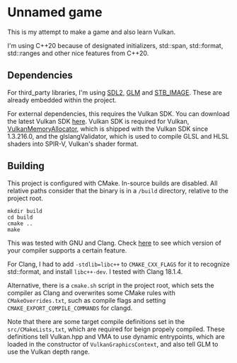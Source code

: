 # Unnamed game

This is my attempt to make a game and also learn Vulkan.

I'm using C++20 because of designated initializers, std::span, std::format, std::ranges and other nice features from C++20.

## Dependencies
For third_party libraries, I'm using [SDL2](https://www.libsdl.org/), [GLM](https://github.com/g-truc/glm) and [STB_IMAGE](https://github.com/nothings/stb/tree/master). These are already embedded within the project.

For external dependencies, this requires the Vulkan SDK. You can download the latest Vulkan SDK [here](https://www.lunarg.com/vulkan-sdk/).
Vulkan SDK is required for Vulkan, [VulkanMemoryAllocator](https://gpuopen.com/vulkan-memory-allocator/), which is shipped with the Vulkan SDK since 1.3.216.0, and the glslangValidator, which is used to compile GLSL and HLSL shaders into SPIR-V, Vulkan's shader format.

## Building
This project is configured with CMake. In-source builds are disabled. All relative paths consider that the binary is in a `/build` directory, relative to the project root.

```
mkdir build
cd build
cmake ..
make
```

This was tested with GNU and Clang.
Check [here](https://en.cppreference.com/w/cpp/compiler_support#C.2B.2B20_library_features) to see which version of your compiler supports a certain feature.

For Clang, I had to add `-stdlib=libc++` to `CMAKE_CXX_FLAGS` for it to recognize std::format, and install `libc++-dev`. I tested with Clang 18.1.4.

Alternative, there is a `cmake.sh` script in the project root, which sets the compiler as Clang and overwrites some CMake rules with `CMakeOverrides.txt`, such as compile flags and setting `CMAKE_EXPORT_COMPILE_COMMANDS` for clangd.

Note that there are some target compile definitions set in the `src/CMakeLists,txt`, which are required for beign propely compiled. These definitions tell Vulkan.hpp and VMA to use dynamic entrypoints, which are loaded in the constructor of `VulkanGraphicsContext`, and also tell GLM to use the Vulkan depth range.

